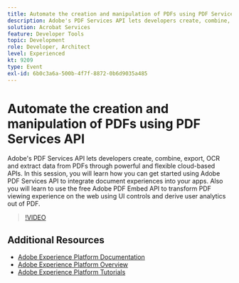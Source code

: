 ```yaml
---
title: Automate the creation and manipulation of PDFs using PDF Services API
description: Adobe's PDF Services API lets developers create, combine, export, OCR and extract data from PDFs through powerful and flexible cloud-based APIs. In this session, you will learn how you can get started using Adobe PDF Services API to integrate document experiences into your apps. Also you will learn to use the free Adobe PDF Embed API to transform PDF viewing experience on the web using UI controls and derive user analytics out of PDF.
solution: Acrobat Services
feature: Developer Tools
topic: Development
role: Developer, Architect
level: Experienced
kt: 9209
type: Event
exl-id: 6b0c3a6a-500b-4f7f-8872-0b6d9035a485
---
```

# Automate the creation and manipulation of PDFs using PDF Services API

Adobe's PDF Services API lets developers create, combine, export, OCR and extract data from PDFs through powerful and flexible cloud-based APIs. In this session, you will learn how you can get started using Adobe PDF Services API to integrate document experiences into your apps. Also you will learn to use the free Adobe PDF Embed API to transform PDF viewing experience on the web using UI controls and derive user analytics out of PDF.

>[!VIDEO](https://video.tv.adobe.com/v/338039/?quality=12&learn=on&hidetitle=true)

## Additional Resources

- [Adobe Experience Platform Documentation](https://experienceleague.adobe.com/docs/experience-platform.html)
- [Adobe Experience Platform Overview](https://experienceleague.adobe.com/docs/experience-platform/landing/home.html)
- [Adobe Experience Platform Tutorials](https://experienceleague.adobe.com/docs/platform-learn/tutorials/overview.html?lang=en)
